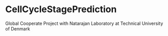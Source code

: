 # CellCycleStagePrediction
Global Cooperate Project with Natarajan Laboratory at Technical University of Denmark
